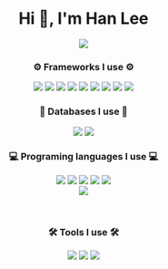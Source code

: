**<h1 align="center">Hi 👋, I'm Han Lee</h1>**

<p align="center">
<img src="https://github-readme-stats.vercel.app/api?username=Aivyss" />
 </p>

**<h3 align="center">⚙️ Frameworks I use ⚙️</h3>**
<p align="center">
    <img src="https://img.shields.io/badge/React-222222?style=flat-square&logo=React&logoColor=61dafb" />
    <img src="https://img.shields.io/badge/Node.js-339933?style=flat-square&logo=Node.js&logoColor=white" /> 
    <img src="https://img.shields.io/badge/Redux-7046B2?style=flat-square&logo=Redux&logoColor=white" />
    <img src="https://img.shields.io/badge/ReactRouter-61dafb?style=flat-square&logo=ReactRouter&logoColor=white" />
    <img src="https://img.shields.io/badge/Spring-6DB43D?style=flat-square&logo=Spring&logoColor=white" />
    <img src="https://img.shields.io/badge/jQuery-0863A3?style=flat-square&logo=jQuery&logoColor=white" />
    <img src="https://img.shields.io/badge/Mybatis-C90000?style=flat-square&logo=Mybatis&logoColor=white" />
    <img src="https://img.shields.io/badge/TensorFlow-F28701?style=flat-square&logo=TensorFlow&logoColor=white" />
    <img src="https://img.shields.io/badge/Pandas-120750?style=flat-square&logo=Pandas&logoColor=white" />
</p>


**<h3 align="center">💾 Databases I use 💾</h3>**
<p align="center">
    <img src="https://img.shields.io/badge/OracleDB-D91B1E?style=flat-square&logo=Oracle&logoColor=white" />
    <img src="https://img.shields.io/badge/MySQL-005C84?style=flat-square&logo=MySQL&logoColor=white" />
</p>

**<h3 align="center">💻 Programing languages I use 💻</h3>**
<p align="center">
<img src="https://img.shields.io/badge/JavaScript-F7DF1E?style=flat-square&logo=JavaScript&logoColor=white" />
<img src="https://img.shields.io/badge/Java-007396?style=flat-square&logo=Java&logoColor=white" /> 
<img src="https://img.shields.io/badge/Python-3766AB?style=flat-square&logo=Python&logoColor=white" /> 
<img src="https://img.shields.io/badge/HTML5-E34F26?style=flat-square&logo=HTML5&logoColor=white" /> 
<img src="https://img.shields.io/badge/CSS3-1572B6?style=flat-square&logo=CSS3&logoColor=white" /><br/>
<img src="https://github-readme-stats.vercel.app/api/top-langs/?username=Aivyss" />
</p>

<br>

<h3 align="center">🛠️ Tools I use 🛠️</h3>
<p align="center">
    <img src="https://img.shields.io/badge/Git-F05032?style=flat-square&logo=Git&logoColor=white" /> 
    <img src="https://img.shields.io/badge/GitHub-181717?style=flat-square&logo=GitHub&logoColor=white" /> 
    <img src="https://img.shields.io/badge/Postman-FF6C37?style=flat-square&logo=Postman&logoColor=white" /> 
</p>
